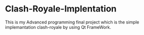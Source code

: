 # Clash-Royale-Implentation
This is my Advanced programming final project which is the simple implemantation clash-royale
by using Qt FrameWork.
